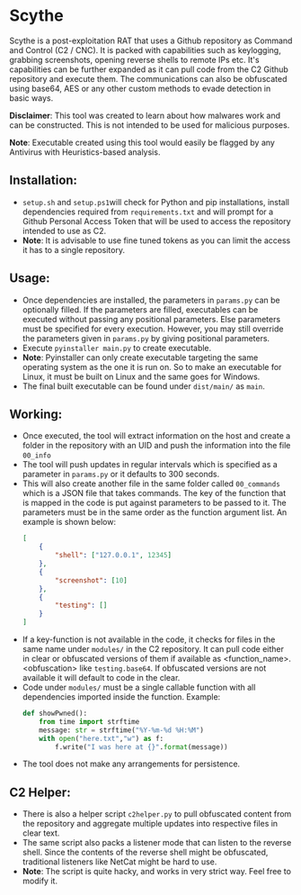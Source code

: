 # Scythe
Scythe is a post-exploitation RAT that uses a Github repository as Command and Control (C2 / CNC). It is packed with capabilities such as keylogging, grabbing screenshots, opening reverse shells to remote IPs etc. It's capabilities can be further expanded as it can pull code from the C2 Github repository and execute them. The communications can also be obfuscated using base64, AES or any other custom methods to evade detection in basic ways. 

**Disclaimer**: This tool was created to learn about how malwares work and can be constructed. This is not intended to be used for malicious purposes. 

**Note**:  Executable created using this tool would easily be flagged by any Antivirus with Heuristics-based analysis. 

## Installation:
- `setup.sh` and `setup.ps1`will check for Python and pip installations, install dependencies required from `requirements.txt` and will prompt for a Github Personal Access Token that will be used to access the repository intended to use as C2.
- **Note**: It is advisable to use fine tuned tokens as you can limit the access it has to a single repository.

## Usage:
- Once dependencies are installed, the parameters in `params.py` can be optionally filled. If the parameters are filled, executables can be executed without passing any positional parameters. Else parameters must be specified for every execution. However, you may still override the parameters given in `params.py` by giving positional parameters.
- Execute `pyinstaller main.py` to create executable.
- **Note**: Pyinstaller can only create executable targeting the same operating system as the one it is run on. So to make an executable for Linux, it must be built on Linux and the same goes for Windows.
- The final built executable can be found under `dist/main/` as `main`.

## Working:
- Once executed, the tool will extract information on the host and create a folder in the repository with an UID and push the information into the file `00_info`
-  The tool will push updates in regular intervals which is specified as a parameter in `params.py` or it defaults to 300 seconds.
- This will also create another file in the same folder called `00_commands` which is a JSON file that takes commands. The key of the function that is mapped in the code is put against parameters to be passed to it. The parameters must be in the same order as the function argument list.  An example is shown below:
	```json
	[
		{
			"shell": ["127.0.0.1", 12345]
		},
		{
			"screenshot": [10]
		},
		{
			"testing": []
		}
	]
	```
- If a key-function is not available in the code, it checks for files in the same name under `modules/` in the C2 repository. It can pull code either in clear or obfuscated versions of them if available as \<function_name\>.\<obfuscation\> like `testing.base64`. If obfuscated versions are not available it will default to code in the clear.
- Code under `modules/` must be a single callable function with all dependencies imported inside the function. Example:
	```py
	def showPwned():
	    from time import strftime
	    message: str = strftime("%Y-%m-%d %H:%M")
	    with open("here.txt","w") as f:
	        f.write("I was here at {}".format(message))
	```
- The tool does not make any arrangements for persistence.
## C2 Helper:
- There is also a helper script `c2helper.py` to pull obfuscated content from the repository and aggregate multiple updates into respective files in clear text.
- The same script also packs a listener mode that can listen to the reverse shell. Since the contents of the reverse shell might be obfuscated, traditional listeners like NetCat might be hard to use.
- **Note**: The script is quite hacky, and works in very strict way. Feel free to modify it.